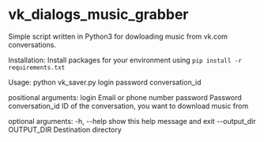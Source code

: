 # vk_dialogs_music_grabber

Simple script written in Python3 for dowloading music from vk.com conversations.

Installation:
Install packages for your environment using 
```pip install -r requirements.txt```

Usage:
python vk_saver.py login password conversation_id

positional arguments:
  login                 Email or phone number
  password              Password
  conversation_id       ID of the conversation, you want to download music
                        from

optional arguments:
  -h, --help            show this help message and exit
  --output_dir OUTPUT_DIR
                        Destination directory
